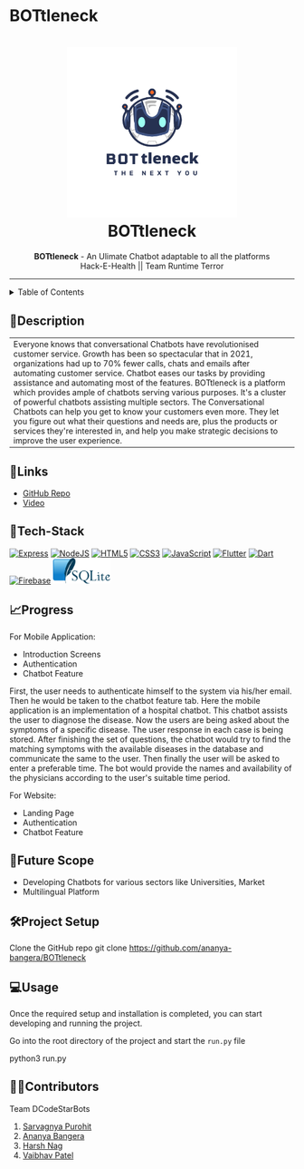 # BOTtleneck
<h1 align="center">
  <a href="https://github.com/ananya-bangera/BOTtleneck">
    <img src="https://github.com/ananya-bangera/BOTtleneck/blob/main/images/logo.png" alt="BOTtleneck" width="300" height="300">
  </a>
  <br>
  BOTtleneck
</h1>
 
<div align="center">
   <strong>BOTtleneck</strong> - An Ulimate Chatbot adaptable to all the platforms<br>
  Hack-E-Health || Team Runtime Terror
</div>

<hr>

<details>
<summary>Table of Contents</summary>

- [Description](#description)
- [Links](#links)
- [Tech Stack](#tech-stack)
- [Progress](#progress)
- [Future Scope](#future-scope)
- [Database Schema](#database-schema)
- [Project Setup](#project-setup)
- [Usage](#usage)
- [Contributors](#contributors)

</details>

## 📝Description

<table>
  <tr>
    <td>
     Everyone knows that conversational Chatbots have revolutionised customer service. Growth has been so spectacular that in 2021, organizations had up to 70% fewer calls, chats and emails after automating customer service. Chatbot eases our tasks by providing assistance and automating most of the features. BOTtleneck is a platform which provides ample of chatbots serving various purposes. It's a cluster of powerful chatbots assisting multiple sectors. The Conversational Chatbots can help you get to know your customers even more. They let you figure out what their questions and needs are, plus the products or services they're interested in, and help you make strategic decisions to improve the user experience.
    </td>
  </tr>
  </table>
  
## 🔗Links

- [GitHub Repo](https://github.com/ananya-bangera/BOTtleneck)
- [Video]()

## 🤖Tech-Stack
<a href="https://expressjs.com/" title="Express"><img src="https://github.com/get-icon/geticon/blob/master/icons/express.svg" alt="Express" height="45px"/></a>
<a href="https://nodejs.org/en/" title="NodeJS"><img src="https://github.com/get-icon/geticon/blob/master/icons/nodejs.svg" alt="NodeJS"  height="45px"></a>
<a href="https://www.w3.org/TR/html5/" title="HTML5"><img src="https://github.com/get-icon/geticon/raw/master/icons/html-5.svg" alt="HTML5" width="45px" height="45px"></a>
<a href="https://www.w3.org/TR/CSS/" title="CSS3"><img src="https://github.com/get-icon/geticon/raw/master/icons/css-3.svg" alt="CSS3" width="45px" height="45px"></a>
<a href="https://developer.mozilla.org/en-US/docs/Web/JavaScript" title="JavaScript"><img src="https://github.com/get-icon/geticon/raw/master/icons/javascript.svg" alt="JavaScript" width="45px" height="45px"></a>
<a href="https://flutter.dev/" title="Flutter"><img src="https://github.com/get-icon/geticon/blob/master/icons/flutter.svg" alt="Flutter" width="45px" height="45px"></a>
<a href="https://dart.dev/" title="Dart"><img src="https://github.com/get-icon/geticon/blob/master/icons/dart.svg" alt="Dart" width="45px" height="45px"></a>
<a href="https://firebase.google.com/" title="Firebase"><img src="https://github.com/get-icon/geticon/blob/master/icons/firebase.svg" alt="Firebase" width="45px" height="45px"></a>
<a href="https://developer.mozilla.org/en-US/docs/Web/JavaScript" title="SQLite"><img src="https://github.com/ananya-bangera/BOTtleneck/blob/main/images/SQLite.png" alt="SQLite" height="45px"></a>

## 📈Progress
For Mobile Application:
- Introduction Screens
- Authentication
- Chatbot Feature  

First, the user needs to authenticate himself to the system via his/her email. Then he would be taken to the chatbot feature tab. Here the mobile application is an implementation of a hospital chatbot. This chatbot assists the user to diagnose the disease. Now the users are being asked about the symptoms of a specific disease. The user response in each case is being stored. After finishing the set of questions, the chatbot would try to find the matching symptoms with the available diseases in the database and communicate the same to the user. Then finally the user will be asked to enter a preferable time. The bot would provide the names and availability of the physicians according to the user's suitable time period.

For Website:
- Landing Page
- Authentication
- Chatbot Feature  



## 🔮Future Scope
- Developing Chatbots for various sectors like Universities, Market
- Multilingual Platform

## 🛠Project Setup
Clone the GitHub repo git clone https://github.com/ananya-bangera/BOTtleneck
  
## 💻Usage

Once the required setup and installation is completed, you can start developing and running the project.

Go into the root directory of the project and start the `run.py` file
  
  python3 run.py
  

## 👩‍💻Contributors

Team DCodeStarBots

1. [Sarvagnya Purohit](https://github.com/saRvaGnyA)
2. [Ananya Bangera](https://github.com/ananya-bangera)
3. [Harsh Nag](https://github.com/Jigsaw-23122002)
4. [Vaibhav Patel](https://github.com/noobCoderVP)
